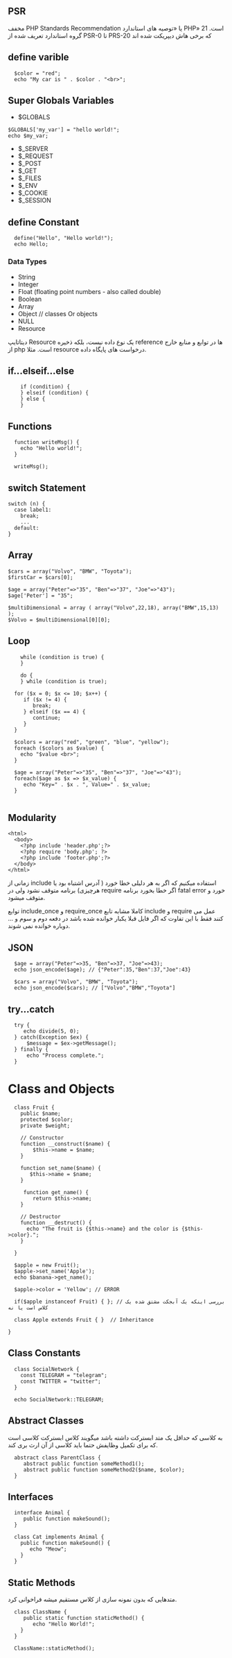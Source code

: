 ## PSR
مخفف PHP Standards Recommendation یا «توصیه های استاندارد PHP» است.
21 گروه استاندارد تعریف شده از PSR-0 تا PRS-20 که برخی هاش دیپریکت شده اند

## define varible
```
  $color = "red";
  echo "My car is " . $color . "<br>";
```

## Super Globals Variables
- $GLOBALS
```
$GLOBALS['my_var'] = "hello world!";
echo $my_var;
```
- $_SERVER
- $_REQUEST
- $_POST
- $_GET
- $_FILES
- $_ENV
- $_COOKIE
- $_SESSION

## define Constant
```
  define("Hello", "Hello world!");
  echo Hello;
```
### Data Types
- String
- Integer
- Float (floating point numbers - also called double)
- Boolean
- Array
- Object // classes Or objects
- NULL
- Resource

 دیتاتایپ Resource یک نوع داده نیست، بلکه ذخیره reference ها در توابع و منابع خارج از php است. مثلا resource درخواست های پایگاه داده.

## if...elseif...else
```
    if (condition) {
    } elseif (condition) {
    } else {
    }
```

## Functions
```
  function writeMsg() {
    echo "Hello world!";
  }

  writeMsg(); 
```

## switch Statement
```
switch (n) {
  case label1:
    break;
    ...
  default:
}
```
## Array
```
$cars = array("Volvo", "BMW", "Toyota");
$firstCar = $cars[0];

$age = array("Peter"=>"35", "Ben"=>"37", "Joe"=>"43");
$age['Peter'] = "35";

$multiDimensional = array ( array("Volvo",22,18), array("BMW",15,13) );
$Volvo = $multiDimensional[0][0];
```

## Loop
```
    while (condition is true) {
    }
```
```
    do {
    } while (condition is true);
```
```
  for ($x = 0; $x <= 10; $x++) {
     if ($x != 4) {
        break;
     } elseif ($x == 4) {
        continue;
     }
  }
```
```
  $colors = array("red", "green", "blue", "yellow");
  foreach ($colors as $value) {
    echo "$value <br>";
  }
  
  $age = array("Peter"=>"35", "Ben"=>"37", "Joe"=>"43");
  foreach($age as $x => $x_value) {
     echo "Key=" . $x . ", Value=" . $x_value;
  }
  
```
## Modularity
```
<html>
  <body>
    <?php include 'header.php';?>
    <?php require 'body.php'; ?>
    <?php include 'footer.php';?>
  </body>
</html>
```

زمانی از include استفاده میکنیم که اگر به هر دلیلی خطا خورد ( آدرس اشتباه بود یا هرچیزی) برنامه متوقف نشود ولی در require اگر خطا بخورد برنامه fatal error خورد و متوقف میشود.

توابع include_once و require_once کاملا مشابه تابع include و require عمل می کنند فقط با این تفاوت که اگر فایل قبلا یکبار خوانده شده باشد در دفعه دوم و سوم و ... دوباره خوانده نمی شوند.

## JSON
```
  $age = array("Peter"=>35, "Ben"=>37, "Joe"=>43);
  echo json_encode($age); // {"Peter":35,"Ben":37,"Joe":43}

  $cars = array("Volvo", "BMW", "Toyota");  
  echo json_encode($cars); // ["Volvo","BMW","Toyota"]
```

## try...catch
```
  try {
     echo divide(5, 0);
  } catch(Exception $ex) {
      $message = $ex->getMessage();
  } finally {
      echo "Process complete.";
  }
```

# Class and Objects
```
  class Fruit {
    public $name;
    protected $color;
    private $weight;
    
    // Constructor
    function __construct($name) { 
        $this->name = $name;
    }
    
    function set_name($name) {
       $this->name = $name;
    }
    
     function get_name() {
        return $this->name;
    }
    
    // Destructor
    function __destruct() { 
      echo "The fruit is {$this->name} and the color is {$this->color}.";
    }

  }

  $apple = new Fruit();
  $apple->set_name('Apple');
  echo $banana->get_name();
  
  $apple->color = 'Yellow'; // ERROR
  
  if($apple instanceof Fruit) { }; // بررسی اینکه یک آبجکت مشتق شده یک کلاس است یا نه

  class Apple extends Fruit { }  // Inheritance
  
}

```
## Class Constants
```
  class SocialNetwork {
    const TELEGRAM = "telegram";
    const TWITTER = "twitter";
  }

  echo SocialNetwork::TELEGRAM;
```
## Abstract Classes
به کلاسی که حداقل یک متد ابسترکت داشته باشد میگویند 
کلاس ابسترکت کلاسی است که برای تکمیل وظایفش حتما باید کلاسی از آن ارث بری کند.
```
  abstract class ParentClass {
     abstract public function someMethod1();
     abstract public function someMethod2($name, $color);
  }
```
## Interfaces
```
  interface Animal {
     public function makeSound();
  }
  
  class Cat implements Animal {
    public function makeSound() {
       echo "Meow";
    }
  }
```

## Static Methods
متدهایی که بدون نمونه سازی از کلاس مستقیم میشه فراخوانی کرد.
```
  class ClassName {
     public static function staticMethod() {
        echo "Hello World!";
    } 
  }

  ClassName::staticMethod();
```
